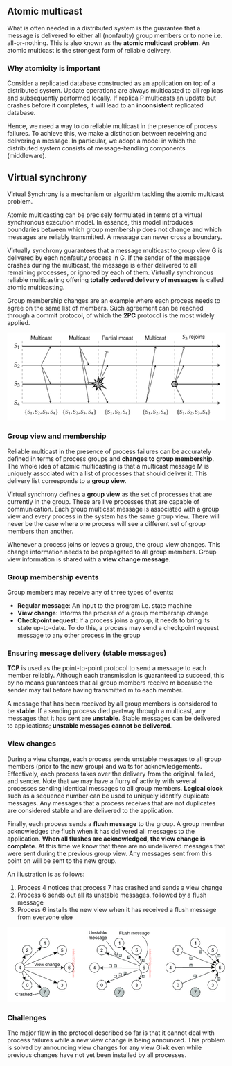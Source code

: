 ## Atomic multicast

What is often needed in a distributed system is the guarantee that a message is delivered to either all (nonfaulty) group members or to none i.e. all-or-nothing. This is also known as the **atomic multicast problem**. An atomic multicast is the strongest form of reliable delivery.

### Why atomicity is important

Consider a replicated database constructed as an application on top of a distributed system. Update operations are always multicasted to all replicas and subsequently performed locally. If replica P multicasts an update but crashes before it completes, it will lead to an **inconsistent** replicated database.

Hence, we need a way to do reliable multicast in the presence of process failures. To achieve this, we make a distinction between receiving and delivering a message. In particular, we adopt a model in which the distributed system consists of message-handling components (middleware).

## Virtual synchrony

Virtual Synchrony is a mechanism or algorithm tackling the atomic multicast problem.

Atomic multicasting can be precisely formulated in terms of a virtual synchronous execution model. In essence, this model introduces boundaries between which group membership does not change and which messages are reliably transmitted. A message can never cross a boundary.

Virtually synchrony guarantees that a message multicast to group view G is delivered by each nonfaulty process in G. If the sender of the message crashes during the multicast, the message is either delivered to all remaining processes, or ignored by each of them. Virtually synchronous reliable multicasting offering **totally ordered delivery of messages** is called atomic multicasting.

Group membership changes are an example where each process needs to agree on the same list of members. Such agreement can be reached through a commit protocol, of which the **2PC** protocol is the most widely applied.

<img src="../../assets/virtual-synchrony.png">

### Group view and membership

Reliable multicast in the presence of process failures can be accurately defined in terms of process groups and **changes to group membership**. The whole idea of atomic multicasting is that a multicast message M is uniquely associated with a list of processes that should deliver it. This delivery list corresponds to a **group view**.

Virtual synchrony defines a **group view** as the set of processes that are currently in the group. These are live processes that are capable of communication. Each group multicast message is associated with a group view and every process in the system has the same group view. There will never be the case where one process will see a different set of group members than another.

Whenever a process joins or leaves a group, the group view changes. This change information needs to be propagated to all group members. Group view information is shared with a **view change message**.

### Group membership events

Group members may receive any of three types of events:

- **Regular message**: An input to the program i.e. state machine
- **View change**: Informs the process of a group membership change
- **Checkpoint request**: If a process joins a group, it needs to bring its state up-to-date. To do this, a process may send a checkpoint request message to any other process in the group

### Ensuring message delivery (stable messages)

**TCP** is used as the point-to-point protocol to send a message to each member reliably. Although each transmission is guaranteed to succeed, this by no means guarantees that all group members receive m because the sender may fail before having transmitted m to each member.

A message that has been received by all group members is considered to be **stable**. If a sending process died partway through a multicast, any messages that it has sent are **unstable**. Stable messages can be delivered to applications; **unstable messages cannot be delivered**.

### View changes

During a view change, each process sends unstable messages to all group members (prior to the new group) and waits for acknowledgements. Effectively, each process takes over the delivery from the original, failed, and sender. Note that we may have a flurry of activity with several processes sending identical messages to all group members. **Logical clock** such as a sequence number can be used to uniquely identify duplicate messages. Any messages that a process receives that are not duplicates are considered stable and are delivered to the application.

Finally, each process sends a **flush message** to the group. A group member acknowledges the flush when it has delivered all messages to the application. **When all flushes are acknowledged, the view change is complete**. At this time we know that there are no undelivered messages that were sent during the previous group view. Any messages sent from this point on will be sent to the new group.

An illustration is as follows:

1. Process 4 notices that process 7 has crashed and sends a view change
2. Process 6 sends out all its unstable messages, followed by a flush message
3. Process 6 installs the new view when it has received a flush message from everyone else

<img src="../../assets/virtual-synchrony-flush.png">

### Challenges

The major flaw in the protocol described so far is that it cannot deal with process failures while a new view change is being announced. This problem is solved by announcing view changes for any view Gi+k even while previous changes have not yet been installed by all processes.
